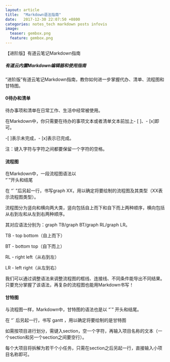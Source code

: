 ```yaml
---
layout: article
title:  "Markdown语法指南"
date:   2017-12-30 22:07:50 +0800
categories: notes_tech markdown posts infovis
image:
  teaser: gembox.png
  feature: gembox.png
---
```

【进阶版】有道云笔记Markdown指南
##### 有道云内置Markdown编辑器和使用指南
“进阶版”有道云笔记Markdown指南，教你如何进一步掌握代办、清单、流程图和甘特图。
####  0待办和清单
待办事项和清单在日常工作、生活中经常被使用。

在Markdown中，你只需要在待办的事项文本或者清单文本前加上- [ ]、- [x]即可。

-[ ]表示未完成，- [x]表示已完成。

注：键入字符与字符之间都要保留一个字符的空格。
#### 流程图
在Markdown中，一段流程图语法以  
“`”开头和结尾

在 “` ”后另起一行，书写graph XX，用以确定将要绘制的流程图及其类型（XX表示流程图类型）。

流程图分为竖向和横向两大类，竖向包括自上而下和自下而上两种顺序，横向包括从右到左和从左到右两种顺序。

其对应语法分别为：graph TB/graph BT/graph RL/graph LR。

TB - top bottom（自上而下） 

BT - bottom top（自下而上）

RL - right left（从右到左）

LR - left right（从左到右）
  
  我们可以通过调整语法来调整流程图的框线、连接线、不同条件能导出不同结果。
  只要充分掌握了该语法，再复杂的流程图也能用Markdown书写！

#### 甘特图
与流程图一样，Markdown中，甘特图的语法也是以 “`” 开头和结尾。

在 “` 后另起一行，书写 gantt ，用以确定将要绘制的是甘特图

如需按项目进行划分，需键入section，空一个字符，再输入项目名称的文本（一个section和另一个section之间要空行）。

每个大项目将拆解为若干个小任务，只需在section之后另起一行，直接输入小项目名称即可。
